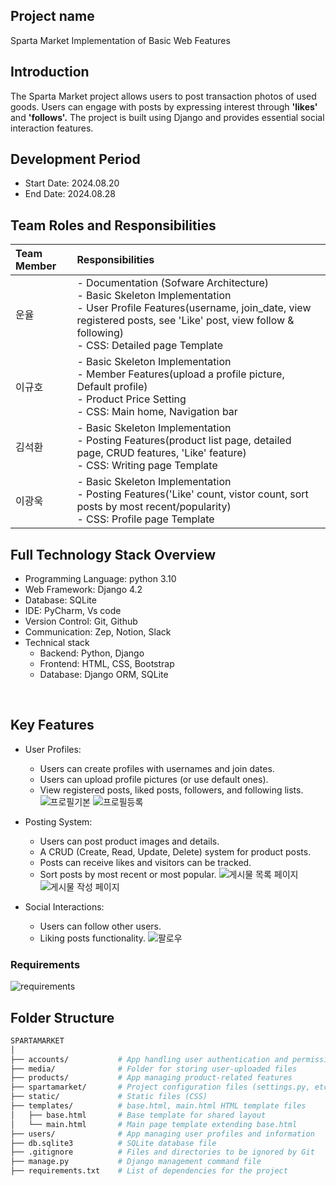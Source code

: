 ## Project name
Sparta Market Implementation of Basic Web Features

## Introduction
The Sparta Market project allows users to post transaction photos of used goods. Users can engage with posts by expressing interest through **'likes'** and **'follows'.** The project is built using Django and provides essential social interaction features.

## Development Period
- Start Date: 2024.08.20
- End Date: 2024.08.28

## Team Roles and Responsibilities
|Team Member|Responsibilities|
|:--|:--|
|운율|- Documentation (Sofware Architecture)<br>- Basic Skeleton Implementation<br>- User Profile Features(username, join_date, view registered posts, see 'Like' post, view follow & following)<br>- CSS: Detailed page Template
|이규호|- Basic Skeleton Implementation<br>- Member Features(upload a profile picture, Default profile)<br>- Product Price Setting<br>- CSS: Main home, Navigation bar|
|김석환|- Basic Skeleton Implementation<br>- Posting Features(product list page, detailed page, CRUD features, 'Like' feature)<br>- CSS: Writing page Template|
|이광욱|- Basic Skeleton Implementation<br>- Posting Features('Like' count, vistor count, sort posts by most recent/popularity)<br>- CSS: Profile page Template|


## Full Technology Stack Overview
- Programming Language: python 3.10
- Web Framework: Django 4.2
- Database: SQLite
- IDE: PyCharm, Vs code
- Version Control: Git, Github
- Communication: Zep, Notion, Slack
- Technical stack
  - Backend: Python, Django
  - Frontend: HTML, CSS, Bootstrap
  - Database: Django ORM, SQLite

<br>

## Key Features
- User Profiles:
  - Users can create profiles with usernames and join dates.
  - Users can upload profile pictures (or use default ones).
  - View registered posts, liked posts, followers, and following lists.
  ![프로필기본](https://github.com/user-attachments/assets/28370237-ab18-4761-99dd-e089c5e3fb42)
  ![프로필등록](https://github.com/user-attachments/assets/7a96807c-5b79-4d08-be2d-4848cbb8b885)

- Posting System:
  - Users can post product images and details.
  - A CRUD (Create, Read, Update, Delete) system for product posts.
  - Posts can receive likes and visitors can be tracked.
  - Sort posts by most recent or most popular.
  ![게시물 목록 페이지](https://github.com/user-attachments/assets/8f23a13a-b8c2-48ae-80e2-2701fdee8461)
  ![게시물 작성 페이지](https://github.com/user-attachments/assets/ade7d4c2-5eb5-4c97-8070-666da5608b68)
- Social Interactions:
  - Users can follow other users.
  - Liking posts functionality.
  ![팔로우](https://github.com/user-attachments/assets/d19fff3e-112a-41b1-bc2e-0971564d5481)



### Requirements
![requirements](https://github.com/user-attachments/assets/d1a27efd-6b52-4ea8-b595-d7baeff2b952)

## Folder Structure
```bash
SPARTAMARKET
│
├── accounts/           # App handling user authentication and permissions
├── media/              # Folder for storing user-uploaded files
├── products/           # App managing product-related features
├── spartamarket/       # Project configuration files (settings.py, etc.)
├── static/             # Static files (CSS)
├── templates/          # base.html, main.html HTML template files
│   ├── base.html       # Base template for shared layout
│   └── main.html       # Main page template extending base.html
├── users/              # App managing user profiles and information
├── db.sqlite3          # SQLite database file
├── .gitignore          # Files and directories to be ignored by Git
├── manage.py           # Django management command file
├── requirements.txt    # List of dependencies for the project
```
